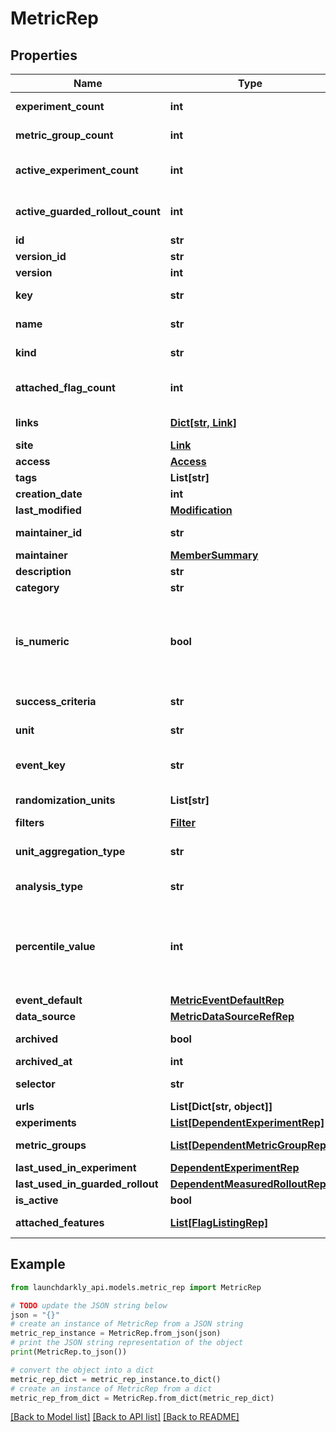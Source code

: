 # MetricRep


## Properties

Name | Type | Description | Notes
------------ | ------------- | ------------- | -------------
**experiment_count** | **int** | The number of experiments using this metric | [optional] 
**metric_group_count** | **int** | The number of metric groups using this metric | [optional] 
**active_experiment_count** | **int** | The number of active experiments using this metric | [optional] 
**active_guarded_rollout_count** | **int** | The number of active guarded rollouts using this metric | [optional] 
**id** | **str** | The ID of this metric | 
**version_id** | **str** | The version ID of the metric | 
**version** | **int** | Version of the metric | [optional] 
**key** | **str** | A unique key to reference the metric | 
**name** | **str** | A human-friendly name for the metric | 
**kind** | **str** | The kind of event the metric tracks | 
**attached_flag_count** | **int** | The number of feature flags currently attached to this metric | [optional] 
**links** | [**Dict[str, Link]**](Link.md) | The location and content type of related resources | 
**site** | [**Link**](Link.md) |  | [optional] 
**access** | [**Access**](Access.md) |  | [optional] 
**tags** | **List[str]** | Tags for the metric | 
**creation_date** | **int** |  | 
**last_modified** | [**Modification**](Modification.md) |  | [optional] 
**maintainer_id** | **str** | The ID of the member who maintains this metric | [optional] 
**maintainer** | [**MemberSummary**](MemberSummary.md) |  | [optional] 
**description** | **str** | Description of the metric | [optional] 
**category** | **str** | The category of the metric | [optional] 
**is_numeric** | **bool** | For custom metrics, whether to track numeric changes in value against a baseline (&lt;code&gt;true&lt;/code&gt;) or to track a conversion when an end user takes an action (&lt;code&gt;false&lt;/code&gt;). | [optional] 
**success_criteria** | **str** | For custom metrics, the success criteria | [optional] 
**unit** | **str** | For numeric custom metrics, the unit of measure | [optional] 
**event_key** | **str** | For custom metrics, the event key to use in your code | [optional] 
**randomization_units** | **List[str]** | An array of randomization units allowed for this metric | [optional] 
**filters** | [**Filter**](Filter.md) |  | [optional] 
**unit_aggregation_type** | **str** | The method by which multiple unit event values are aggregated | [optional] 
**analysis_type** | **str** | The method for analyzing metric events | [optional] 
**percentile_value** | **int** | The percentile for the analysis method. An integer denoting the target percentile between 0 and 100. Required when &lt;code&gt;analysisType&lt;/code&gt; is &lt;code&gt;percentile&lt;/code&gt;. | [optional] 
**event_default** | [**MetricEventDefaultRep**](MetricEventDefaultRep.md) |  | [optional] 
**data_source** | [**MetricDataSourceRefRep**](MetricDataSourceRefRep.md) |  | [optional] 
**archived** | **bool** | Whether the metric version is archived | [optional] 
**archived_at** | **int** |  | [optional] 
**selector** | **str** | For click metrics, the CSS selectors | [optional] 
**urls** | **List[Dict[str, object]]** |  | [optional] 
**experiments** | [**List[DependentExperimentRep]**](DependentExperimentRep.md) |  | [optional] 
**metric_groups** | [**List[DependentMetricGroupRep]**](DependentMetricGroupRep.md) | Metric groups that use this metric | [optional] 
**last_used_in_experiment** | [**DependentExperimentRep**](DependentExperimentRep.md) |  | [optional] 
**last_used_in_guarded_rollout** | [**DependentMeasuredRolloutRep**](DependentMeasuredRolloutRep.md) |  | [optional] 
**is_active** | **bool** | Whether the metric is active | [optional] 
**attached_features** | [**List[FlagListingRep]**](FlagListingRep.md) | Details on the flags attached to this metric | [optional] 

## Example

```python
from launchdarkly_api.models.metric_rep import MetricRep

# TODO update the JSON string below
json = "{}"
# create an instance of MetricRep from a JSON string
metric_rep_instance = MetricRep.from_json(json)
# print the JSON string representation of the object
print(MetricRep.to_json())

# convert the object into a dict
metric_rep_dict = metric_rep_instance.to_dict()
# create an instance of MetricRep from a dict
metric_rep_from_dict = MetricRep.from_dict(metric_rep_dict)
```
[[Back to Model list]](../README.md#documentation-for-models) [[Back to API list]](../README.md#documentation-for-api-endpoints) [[Back to README]](../README.md)


